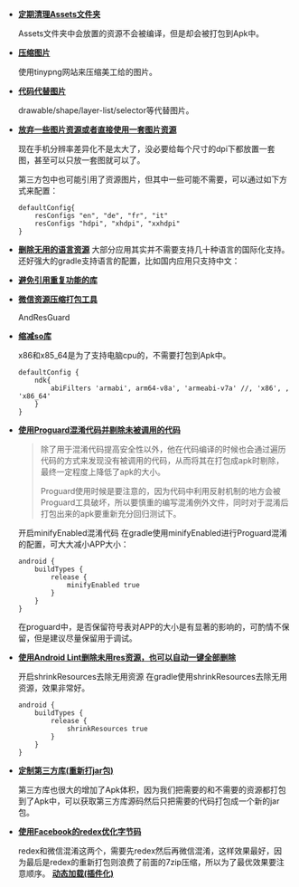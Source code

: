 - [**定期清理Assets文件夹**]()

  Assets文件夹中会放置的资源不会被编译，但是却会被打包到Apk中。

- [**压缩图片**]()

  使用tinypng网站来压缩美工给的图片。

- [**代码代替图片**]()

  drawable/shape/layer-list/selector等代替图片。

- [**放弃一些图片资源或者直接使用一套图片资源**]()

  现在手机分辨率差异化不是太大了，没必要给每个尺寸的dpi下都放置一套图，甚至可以只放一套图就可以了。

  第三方包中也可能引用了资源图片，但其中一些可能不需要，可以通过如下方式来配置：

  ```
  defaultConfig{
      resConfigs "en", "de", "fr", "it"
      resConfigs "hdpi", "xhdpi", "xxhdpi"
  }
  ```

- [**删除无用的语言资源**]()
  大部分应用其实并不需要支持几十种语言的国际化支持。还好强大的gradle支持语言的配置，比如国内应用只支持中文：

- [**避免引用重复功能的库**]()

- [**微信资源压缩打包工具**]()

  AndResGuard

- [**缩减so库**]()

  x86和x85_64是为了支持电脑cpu的，不需要打包到Apk中。

  ```
  defaultConfig {
      ndk{
          abiFilters 'armabi', arm64-v8a', 'armeabi-v7a' //, 'x86', , 'x86_64'
      }
  }
  ```

- [**使用Proguard混淆代码并剔除未被调用的代码**]()

  > 除了用于混淆代码提高安全性以外，他在代码编译的时候也会通过遍历代码的方式来发现没有被调用的代码，从而将其在打包成apk时剔除，最终一定程度上降低了apk的大小。
  >
  > Proguard使用时候是要注意的，因为代码中利用反射机制的地方会被Proguard工具破坏，所以要慎重的编写混淆例外文件，同时对于混淆后打包出来的apk要重新充分回归测试下。

  开启minifyEnabled混淆代码
  在gradle使用minifyEnabled进行Proguard混淆的配置，可大大减小APP大小：

  ```
  android {
      buildTypes {
          release {
              minifyEnabled true
          }
      }
  }
  ```

  在proguard中，是否保留符号表对APP的大小是有显著的影响的，可酌情不保留，但是建议尽量保留用于调试。

- [**使用Android Lint删除未用res资源，也可以自动一键全部删除**]()

  开启shrinkResources去除无用资源
  在gradle使用shrinkResources去除无用资源，效果非常好。

  ```
  android {
      buildTypes {
          release {
              shrinkResources true
          }
      }
  }
  ```

- [**定制第三方库(重新打jar包)**]()

  第三方库也很大的增加了Apk体积，因为我们把需要的和不需要的资源都打包到了Apk中，可以获取第三方库源码然后只把需要的代码打包成一个新的jar包。

- [**使用Facebook的redex优化字节码**]()

  redex和微信混淆这两个，需要先redex然后再微信混淆，这样效果最好，因为最后是redex的重新打包则浪费了前面的7zip压缩，所以为了最优效果要注意顺序。
  [**动态加载(插件化)**]()
